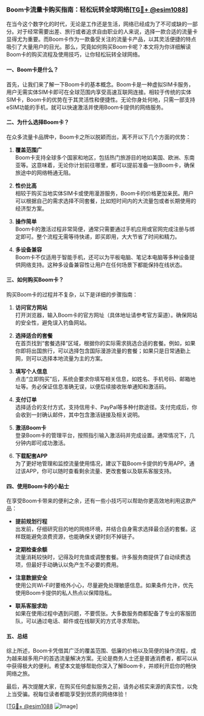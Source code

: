 ### Boom卡流量卡购买指南：轻松玩转全球网络[[TG💪+ @esim1088](https://t.me/s/esim1088)]

在当今这个数字化的时代，无论是工作还是生活，网络已经成为了不可或缺的一部分。对于经常需要出差、旅行或者追求自由职业的人来说，选择一款合适的流量卡显得尤为重要。而Boom卡作为一款备受关注的流量卡产品，以其灵活便捷的特点吸引了大量用户的目光。那么，究竟如何购买Boom卡呢？本文将为你详细解读Boom卡的购买流程及使用技巧，让你轻松玩转全球网络。

#### 一、Boom卡是什么？

首先，让我们来了解一下Boom卡的基本概念。Boom卡是一种虚拟SIM卡服务，用户无需实体SIM卡即可在全球范围内享受高速互联网连接。相较于传统的实体SIM卡，Boom卡的优势在于其灵活性和便捷性。无论你身处何地，只需一部支持eSIM功能的手机，就可以快速激活并使用Boom卡提供的网络服务。

#### 二、为什么选择Boom卡？

在众多流量卡品牌中，Boom卡之所以脱颖而出，离不开以下几个方面的优势：

1. **覆盖范围广**  
   Boom卡支持全球多个国家和地区，包括热门旅游目的地如美国、欧洲、东南亚等。这意味着，无论你计划前往哪里，都可以提前准备一张Boom卡，确保旅途中的网络畅通无阻。

2. **性价比高**  
   相较于购买当地实体SIM卡或使用漫游服务，Boom卡的价格更加亲民。用户可以根据自己的需求选择不同套餐，比如短时间内的大流量包或者长期使用的经济型方案。

3. **操作简单**  
   Boom卡的激活过程非常简便，通常只需要通过手机应用或官网完成注册与绑定即可。整个流程无需等待快递，即买即用，大大节省了时间和精力。

4. **多设备兼容**  
   Boom卡不仅适用于智能手机，还可以为平板电脑、笔记本电脑等多种设备提供网络支持。这种多设备兼容性让用户在任何场景下都能保持在线状态。

#### 三、如何购买Boom卡？

购买Boom卡的过程并不复杂，以下是详细的步骤指南：

1. **访问官方网站**  
   打开浏览器，输入Boom卡的官方网址（具体地址请参考官方渠道）。确保网站的安全性，避免误入钓鱼网站。

2. **选择适合的套餐**  
   在首页找到“套餐选择”区域，根据你的实际需求挑选合适的套餐。例如，如果你即将出国旅行，可以选择包含国际漫游流量的套餐；如果只是日常通勤上网，则可以选择本地流量为主的方案。

3. **填写个人信息**  
   点击“立即购买”后，系统会要求你填写相关信息，如姓名、手机号码、邮箱地址等。务必保证信息准确无误，以便后续接收账单通知和激活码。

4. **支付订单**  
   选择适合的支付方式，支持信用卡、PayPal等多种付款途径。支付完成后，你会收到一封确认邮件，其中包含激活链接及相关说明。

5. **激活Boom卡**  
   登录Boom卡的管理平台，按照指引输入激活码并完成设置。通常情况下，几分钟内即可成功激活。

6. **下载配套APP**  
   为了更好地管理和监控流量使用情况，建议下载Boom卡提供的专用APP。通过该APP，你可以随时查看剩余流量、更改套餐以及联系客服支持。

#### 四、使用Boom卡的小贴士

在享受Boom卡带来的便利之余，还有一些小技巧可以帮助你更高效地利用这款产品：

- **提前规划行程**  
  出发前，仔细研究目的地的网络环境，并结合自身需求选择最合适的套餐。这样既能避免浪费资源，也能确保关键时刻不掉链子。

- **定期检查余额**  
  流量消耗较快时，记得及时充值或调整套餐。许多服务商提供了自动续费选项，但最好手动确认以免产生不必要的费用。

- **注意数据安全**  
  使用公共Wi-Fi时要格外小心，尽量避免处理敏感信息。如果条件允许，优先使用Boom卡提供的私人热点以保障隐私。

- **联系客服求助**  
  如果在使用过程中遇到问题，不要慌张。大多数服务商都配备了专业的客服团队，可以通过电话、邮件或在线聊天的方式寻求帮助。

#### 五、总结

综上所述，Boom卡凭借其广泛的覆盖范围、低廉的价格以及简便的操作流程，成为越来越多用户的首选流量解决方案。无论是商务人士还是普通消费者，都可以从中获得极大的便利。希望本文能够帮助你深入了解Boom卡，并顺利开启你的畅快网络之旅。

最后，再次提醒大家，在购买任何虚拟服务之前，请务必核实来源的真实性，以免上当受骗。祝每位读者都能享受到优质的网络体验！

[[TG💪+ @esim1088](https://t.me/s/esim1088) ![Image](https://i.postimg.cc/4NQfJmqS/Snipaste-2025-05-13-00-14-12.png)]